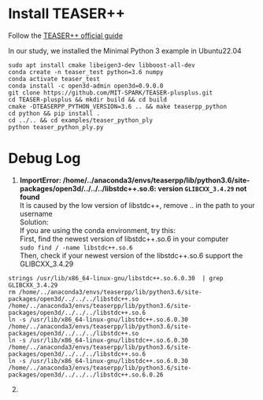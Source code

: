 # Install TEASER++
Follow the [TEASER++ official guide](https://github.com/MIT-SPARK/TEASER-plusplus)

In our study, we installed the Minimal Python 3 example in Ubuntu22.04
```
sudo apt install cmake libeigen3-dev libboost-all-dev
conda create -n teaser_test python=3.6 numpy
conda activate teaser_test
conda install -c open3d-admin open3d=0.9.0.0
git clone https://github.com/MIT-SPARK/TEASER-plusplus.git
cd TEASER-plusplus && mkdir build && cd build
cmake -DTEASERPP_PYTHON_VERSION=3.6 .. && make teaserpp_python
cd python && pip install .
cd ../.. && cd examples/teaser_python_ply 
python teaser_python_ply.py
```




# Debug Log
1. **ImportError: /home/../anaconda3/envs/teaserpp/lib/python3.6/site-packages/open3d/../../../libstdc++.so.6: version `GLIBCXX_3.4.29` not found** <br>
It is caused by the low version of libstdc++, remove .. in the path to your username<br>
Solution:<br>
If you are using the conda environment, try this: <br>
First, find the newest version of libstdc++.so.6 in your computer<br>
`sudo find / -name libstdc++.so.6`<br>
Then, check if your newest version of the libstdc++.so.6 support the GLIBCXX_3.4.29<br>
```
strings /usr/lib/x86_64-linux-gnu/libstdc++.so.6.0.30  | grep GLIBCXX_3.4.29
rm /home/../anaconda3/envs/teaserpp/lib/python3.6/site-packages/open3d/../../../libstdc++.so /home/../anaconda3/envs/teaserpp/lib/python3.6/site-packages/open3d/../../../libstdc++.so.6
ln -s /usr/lib/x86_64-linux-gnu/libstdc++.so.6.0.30 /home/../anaconda3/envs/teaserpp/lib/python3.6/site-packages/open3d/../../../libstdc++.so
ln -s /usr/lib/x86_64-linux-gnu/libstdc++.so.6.0.30 /home/../anaconda3/envs/teaserpp/lib/python3.6/site-packages/open3d/../../../libstdc++.so.6
ln -s /usr/lib/x86_64-linux-gnu/libstdc++.so.6.0.30 /home/../anaconda3/envs/teaserpp/lib/python3.6/site-packages/open3d/../../../libstdc++.so.6.0.26
```
2. 
